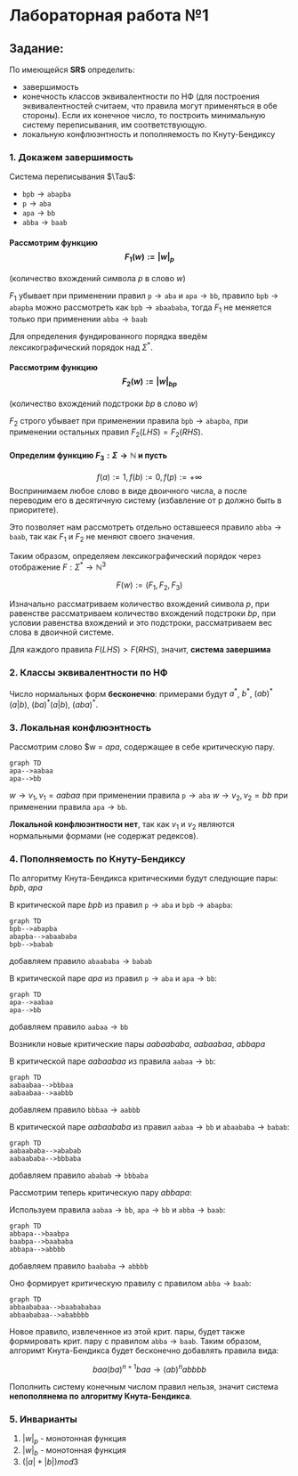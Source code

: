 # Лабораторная работа №1
## Задание:  
По имеющейся **SRS** определить: 
- завершимость
- конечность классов эквивалентности по НФ (для построения эквивалентностей считаем, что правила могут применяться в обе стороны). Если их конечное число, то построить минимальную систему переписывания, им соответствующую.
- локальную конфлюэнтность и пополняемость по Кнуту-Бендиксу  

### 1. Докажем завершимость
Система переписывания $\Tau$:
* $\texttt{bpb} \to \texttt{abapba}$
* $\texttt{p} \to \texttt{aba}$
* $\texttt{apa} \to \texttt{bb}$
* $\texttt{abba} \to \texttt{baab}$

#### Рассмотрим функцию $$ F_1(w) := |w|_p $$
(количество вхождений символа $p$ в слово $w$)

$F_1$ убывает при применении правил $\texttt{p} \to \texttt{aba}$ и $\texttt{apa} \to \texttt{bb}$, правило $\texttt{bpb} \to \texttt{abapba}$ можно рассмотреть как $\texttt{bpb} \to \texttt{abaababa}$, тогда $F_1$ не меняется только при применении $\texttt{abba} \to \texttt{baab}$  

Для определения фундированного порядка введём лексикографический порядок над $\Sigma^*$. 

#### Рассмотрим функцию $$F_2(w) := |w|_{bp}$$ 
(количество вхождений подстроки $bp$ в слово $w$)

$F_2$ строго убывает при применении правила $\texttt{bpb} \to \texttt{abapba}$, при применении остальных правил $F_2(LHS) = F_2(RHS)$.

#### Определим функцию $F_3: \Sigma \to \mathbb{N}$ и пусть 

$$
f(a) := 1, f(b) := 0, f(p) := +∞
$$
Воспринимаем любое слово в виде двоичного числа, а после переводим его в десятичную систему (избавление от p должно быть в приоритете).

Это позволяет нам рассмотреть отдельно оставшееся правило $\texttt{abba} \to \texttt{baab}$, так как $F_1$ и $F_2$ не меняют своего значения. 

Таким образом, определяем лексикографический порядок через отображение $F: \Sigma^* \to \mathbb{N}^3$ 

$$
F(w) := (F_1, F_2, F_3)
$$

Изначально рассматриваем количество вхождений символа $p$, при равенстве рассматриваем количество вхождений подстроки $bp$, при условии равенства вхождений и это подстроки, рассматриваем вес слова в двоичной системе. 

Для каждого правила $F(LHS) > F(RHS)$, значит, **система завершима**

### 2. Классы эквивалентности по НФ

Число нормальных форм **бесконечно**: примерами будут $a^*$, $b^*$, $(ab)^*(a|b)$, $(ba)^*(a|b)$, $(aba)^*$.  

### 3. Локальная конфлюэнтность

Рассмотрим слово $w = $apa$, содержащее в себе критическую пару. 

```mermaid
graph TD
apa-->aabaa
apa-->bb
```
$w \to v_1, v_1 = aabaa$ при применении правила $\texttt{p} \to \texttt{aba}$
$w \to v_2, v_2 = bb$ при применении правила $\texttt{apa} \to \texttt{bb}$. 

**Локальной конфлюэнтности нет**, так как $v_1$ и $v_2$ являются нормальными формами (не содержат редексов).

### 4. Пополняемость по Кнуту-Бендиксу
По алгоритму Кнута-Бендикса критическими будут следующие пары: $bpb$, $apa$

В критической паре $bpb$ из правил $\texttt{p} \to \texttt{aba}$ и $\texttt{bpb} \to \texttt{abapba}$:
```mermaid
graph TD
bpb-->abapba
abapba-->abaababa
bpb-->babab
```
добавляем правило $\texttt{abaababa} \to \texttt{babab}$

В критической паре $apa$ из правил $\texttt{p} \to \texttt{aba}$ и $\texttt{apa} \to \texttt{bb}$:
```mermaid
graph TD
apa-->aabaa
apa-->bb
```
добавляем правило $\texttt{aabaa} \to \texttt{bb}$

Возникли новые критические пары $aabaababa$, $aabaabaa$, $abbapa$

В критической паре $aabaabaa$ из правила $\texttt{aabaa} \to \texttt{bb}$:
```mermaid
graph TD
aabaabaa-->bbbaa
aabaabaa-->aabbb
```
добавляем правило $\texttt{bbbaa} \to \texttt{aabbb}$

В критической паре $aabaababa$ из правил $\texttt{aabaa} \to \texttt{bb}$ и $\texttt{abaababa} \to \texttt{babab}$:
```mermaid
graph TD
aabaababa-->ababab
aabaababa-->bbbaba
```
добавляем правило $\texttt{ababab} \to \texttt{bbbaba}$

Рассмотрим теперь критическую пару $abbapa$:

Используем правила $\texttt{aabaa} \to \texttt{bb}$, $\texttt{apa} \to \texttt{bb}$ и $\texttt{abba} \to \texttt{baab}$:

```mermaid
graph TD
abbapa-->baabpa
baabpa-->baababa
abbapa-->abbbb
```
добавляем правило $\texttt{baababa} \to \texttt{abbbb}$

Оно формирует критическую правилу с правилом $\texttt{abba} \to \texttt{baab}$:

```mermaid
graph TD
abbaababaa-->baabababaa
abbaababaa-->ababbbb
```
Новое правило, извлеченное из этой крит. пары, будет также формировать крит. пару с правилом $\texttt{abba} \to \texttt{baab}$. Таким образом, алгоримт Кнута-Бендикса будет бесконечно добавлять правила вида:

$$
baa(ba)^{n+1}baa \to (ab)^nabbbb
$$

Пополнить систему конечным числом правил нельзя, значит система **непополянема по алгоритму Кнута-Бендикса**. 

### 5. Инварианты

1. $|w|_{p}$ - монотонная функция
2. $|w|_{b}$ - монотонная функция
3. $(|a| + |b|)mod 3$